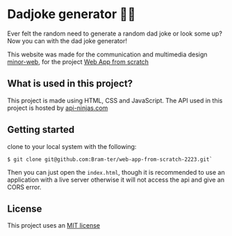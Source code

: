 # Dadjoke generator 👨🏻

Ever felt the random need to generate a random dad joke or look some up? Now you can with the dad joke generator!

This website was made for the communication and multimedia design <a href="https://github.com/cmda-minor-web">minor-web</a>, for the project <a href="https://github.com/cmda-minor-web/web-app-from-scratch-2223">Web App from scratch</a> 

## What is used in this project?

This project is made using HTML, CSS and JavaScript. The API used in this project is hosted by <a href="https://api-ninjas.com/">api-ninjas.com</a>

## Getting started

clone to your local system with the following:
```
$ git clone git@github.com:Bram-ter/web-app-from-scratch-2223.git`
```

Then you can just open the `index.html`, though it is recommended to use an application with a live server otherwise it will not access the api and give an CORS error.

## License

This project uses an <a href="https://github.com/Bram-ter/web-app-from-scratch-2223/blob/main/LICENSE">MIT license</a>